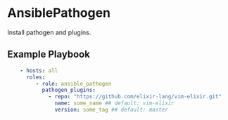 AnsiblePathogen
=========

Install pathogen and plugins.

Example Playbook
----------------
``` yml
    - hosts: all
      roles:
         - role: ansible_pathogen
           pathogen_plugins:
             - repo: "https://github.com/elixir-lang/vim-elixir.git"
               name: some_name ## default: vim-elixir
               version: some_tag ## default: master
```
